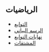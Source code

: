 ## الرياضيات

- [التوابع](/math/calculus/functions)
- [الرسم البياني](/math/calculus/plots)
- [نهايات التوابع](/math/calculus/limits)
- [المشتقات](/math/calculus/derivatives)

